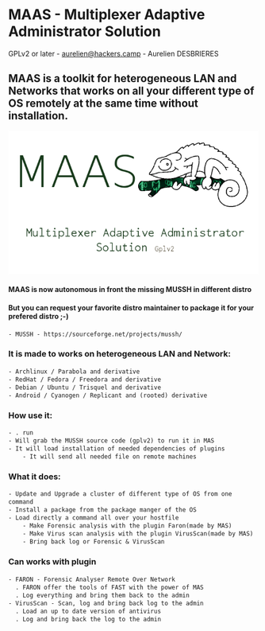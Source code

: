 # MAAS - Multiplexer Adaptive Administrator Solution

GPLv2 or later - aurelien@hackers.camp - Aurelien DESBRIERES

## MAAS is a toolkit for heterogeneous LAN and Networks that works on all your different type of OS remotely at the same time without installation.


![MAAS image](img/MAAS.png)




#### MAAS is now autonomous in front the missing MUSSH in different distro
#### But you can request your favorite distro maintainer to package it for your prefered distro ;-)

	- MUSSH - https://sourceforge.net/projects/mussh/


### It is made to works on heterogeneous LAN and Network:

	- Archlinux / Parabola and derivative
	- RedHat / Fedora / Freedora and derivative
	- Debian / Ubuntu / Trisquel and derivative
	- Android / Cyanogen / Replicant and (rooted) derivative


### How use it:

	- . run
	- Will grab the MUSSH source code (gplv2) to run it in MAS
	- It will load installation of needed dependencies of plugins
    	- It will send all needed file on remote machines

 
### What it does:

	- Update and Upgrade a cluster of different type of OS from one command
	- Install a package from the package manger of the OS
	- Load directly a command all over your hostfile
    	- Make Forensic analysis with the plugin Faron(made by MAS)
    	- Make Virus scan analysis with the plugin VirusScan(made by MAS)
    	- Bring back log or Forensic & VirusScan


### Can works with plugin

	- FARON - Forensic Analyser Remote Over Network
	  . FARON offer the tools of FAST with the power of MAS
	  . Log everything and bring them back to the admin
	- VirusScan - Scan, log and bring back log to the admin
	  . Load an up to date version of antivirus
	  . Log and bring back the log to the admin
